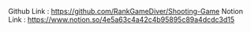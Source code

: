 Github Link : https://github.com/RankGameDiver/Shooting-Game
Notion Link : https://www.notion.so/4e5a63c4a42c4b95895c89a4dcdc3d15
